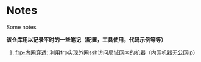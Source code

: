 # Notes
Some notes

**该仓库用以记录平时的一些笔记（配置，工具使用，代码示例等等）**

1. [frp-内网穿透](https://github.com/HawkTom/Notes/blob/master/frp-%E5%86%85%E7%BD%91%E7%A9%BF%E9%80%8F.md): 利用frp实现外网ssh访问局域网内的机器（内网机器无公网ip）
